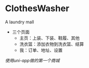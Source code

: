 # ClothesWasher
A laundry mall
+ 三个页面
   + 主页：上装、下装、鞋履、其他
   + 洗衣篮：添加衣物到洗衣篮、结算
   + 我：订单、地址、设置
   
*使用uni-app做的第一个商城*
